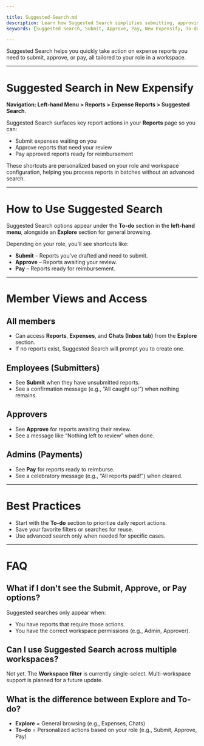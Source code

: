 ```yaml
---

title: Suggested-Search.md
description: Learn how Suggested Search simplifies submitting, approving, or paying expense reports in New Expensify.
keywords: [Suggested Search, Submit, Approve, Pay, New Expensify, To-do, LHN, batch processing, filters, expense report actions]

---
```

<div id="new-expensify" markdown="1">

Suggested Search helps you quickly take action on expense reports you need to submit, approve, or pay, all tailored to your role in a workspace.

---

# Suggested Search in New Expensify

**Navigation: Left-hand Menu > Reports > Expense Reports > Suggested Search**.

Suggested Search surfaces key report actions in your **Reports** page so you can:
- Submit expenses waiting on you
- Approve reports that need your review
- Pay approved reports ready for reimbursement


These shortcuts are personalized based on your role and workspace configuration, helping you process reports in batches without an advanced search.

---

# How to Use Suggested Search

Suggested Search options appear under the **To-do** section in the **left-hand menu**, alongside an **Explore** section for general browsing.

Depending on your role, you’ll see shortcuts like:
- **Submit** – Reports you’ve drafted and need to submit.
- **Approve** – Reports awaiting your review.
- **Pay** – Reports ready for reimbursement.

---

# Member Views and Access

## All members
- Can access **Reports**, **Expenses**, and **Chats (Inbox tab)** from the **Explore** section.
- If no reports exist, Suggested Search will prompt you to create one.

## Employees (Submitters)
- See **Submit** when they have unsubmitted reports.
- See a confirmation message (e.g., “All caught up!”) when nothing remains.

## Approvers
- See **Approve** for reports awaiting their review.
- See a message like “Nothing left to review” when done.

## Admins (Payments)
- See **Pay** for reports ready to reimburse.
- See a celebratory message (e.g., “All reports paid!”) when cleared.

---

# Best Practices

- Start with the **To-do** section to prioritize daily report actions.
- Save your favorite filters or searches for reuse.
- Use advanced search only when needed for specific cases.

---

# FAQ

## What if I don't see the Submit, Approve, or Pay options?

Suggested searches only appear when:
- You have reports that require those actions.
- You have the correct workspace permissions (e.g., Admin, Approver).

## Can I use Suggested Search across multiple workspaces?

Not yet. The **Workspace filter** is currently single-select. Multi-workspace support is planned for a future update.

## What is the difference between Explore and To-do?

- **Explore** = General browsing (e.g., Expenses, Chats)
- **To-do** = Personalized actions based on your role (e.g., Submit, Approve, Pay)

</div>
